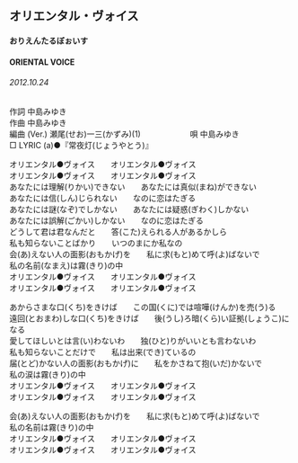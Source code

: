 ## オリエンタル・ヴォイス
#### おりえんたるぼぉいす
#### ORIENTAL VOICE
###### 2012.10.24


作詞     中島みゆき　　　　　   
作曲      中島みゆき  　　　   
編曲 (Ver.) 瀬尾(せお)一三(かずみ)(1)　　　　　　
唄  中島みゆき        
□ LYRIC (a)●『常夜灯(じょうやとう)』   

オリエンタル●ヴォイス　　オリエンタル●ヴォイス   
オリエンタル●ヴォイス　　オリエンタル●ヴォイス   
あなたには理解(りかい)できない　　あなたには真似(まね)ができない   
あなたには信(しん)じられない　　なのに恋はたぎる   
あなたには謎(なぞ)でしかない　　あなたには疑惑(ぎわく)しかない   
あなたには誤解(ごかい)しかない　　なのに恋はたぎる   
どうして君は君なんだと　　答(こた)えられる人があるかしら   
私も知らないことばかり　　いつのまにか私なの   
会(あ)えない人の面影(おもかげ)を　　私に求(もと)めて呼(よ)ばないで   
私の名前(なまえ)は霧(きり)の中   
オリエンタル●ヴォイス　　オリエンタル●ヴォイス   
オリエンタル●ヴォイス　　オリエンタル●ヴォイス   
   
あからさまな口(くち)をきけば　　この国(くに)では喧嘩(けんか)を売(う)る   
遠回(とおまわ)しな口(くち)をきけば　　後(うし)ろ暗(くら)い証拠(しょうこ)になる   
愛してほしいとは言(い)わないわ　　独(ひと)りがいいとも言わないわ   
私も知らないことだけで　　私は出来(でき)ているの   
届(とど)かない人の面影(おもかげ)に　　私をかさねて抱(いだ)かないで   
私の涙は霧(きり)の中   
オリエンタル●ヴォイス　　オリエンタル●ヴォイス   
オリエンタル●ヴォイス　　オリエンタル●ヴォイス   
   
会(あ)えない人の面影(おもかげ)を　　私に求(もと)めて呼(よ)ばないで   
私の名前は霧(きり)の中   
オリエンタル●ヴォイス　　オリエンタル●ヴォイス   
オリエンタル●ヴォイス　　オリエンタル●ヴォイス   